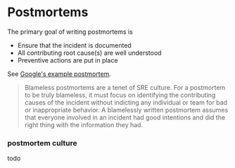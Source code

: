 # Postmortems

The primary goal of writing postmortems is

- Ensure that the incident is documented
- All contributing root cause(s) are well understood
- Preventive actions are put in place

See [Google's example postmortem](https://sre.google/sre-book/example-postmortem/).

> Blameless postmortems are a tenet of SRE culture. For a postmortem to be truly blameless, it must focus on identifying the contributing causes of the incident without indicting any individual or team for bad or inappropriate behavior. A blamelessly written postmortem assumes that everyone involved in an incident had good intentions and did the right thing with the information they had. 


### postmortem culture

todo